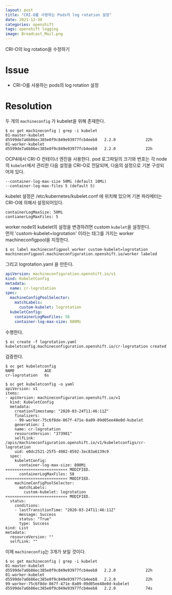 ```yaml
---
layout: post
title: "CRI-O를 사용하는 Pods의 log rotation 설정"
date: 2021-12-30
categories: openshift
tags: openshift logging
image: Broadcast_Mail.png
---
```

CRI-O의 log rotation을 수정하기

# Issue
- CRI-O를 사용하는 pods의 log rotation 설정

# Resolution

두 개의 `machineconfig` 가 kubelet을 위해 존재한다.
~~~
$ oc get machineconfig | grep -i kubelet
01-master-kubelet                                           d5599de7a6b86ec385e0f9c849e93977fcb4eeb8   2.2.0             22h
01-worker-kubelet                                           d5599de7a6b86ec385e0f9c849e93977fcb4eeb8   2.2.0             22h
~~~

OCP4에서 CRI-O 컨테이너 엔진을 사용한다.
pod 로그파일의 크기와 번호는 각 node의 `kubelet`에서 관리한 다음 설정을 CRI-O로 전달되며, 다음의 설정으로 기본 구성되어져 있다.
~~~
--container-log-max-size 50Mi (default 10Mi)
--container-log-max-files 5 (default 5)
~~~
kubelet 설정은 /etc/kubernetes/kubelet.conf 에 위치해 있으며 기본 파라메터는 CRI-O에 의해서 설정되어있다.
~~~
containerLogMaxSize: 50Mi
contianerLogMaxFiles: 5
~~~


worker node의 kubelet의 설정을 변경하려면 custom `kubelet`을 설정한다.   
먼저 'custom-kubelet=logrotation' 이라는 태그를 가지는 worker machineconfigpool을 지정한다.
~~~
$ oc label machineconfigpool worker custom-kubelet=logrotation
machineconfigpool.machineconfiguration.openshift.io/worker labeled
~~~

그리고 logrotation.yaml 을 만든다.
~~~yaml 
apiVersion: machineconfiguration.openshift.io/v1
kind: KubeletConfig
metadata:
  name: cr-logrotation
spec:
  machineConfigPoolSelector:
    matchLabels:
      custom-kubelet: logrotation
  kubeletConfig:
    containerLogMaxFiles: 58
    container-log-max-size: 800Mi
~~~

수행한다.
~~~
$ oc create -f logrotation.yaml
kubeletconfig.machineconfiguration.openshift.io/cr-logrotation created
~~~

검증한다.
~~~
$ oc get kubeletconfig
NAME             AGE
cr-logrotation   6s

$ oc get kubeletconfig -o yaml
apiVersion: v1
items:
- apiVersion: machineconfiguration.openshift.io/v1
  kind: KubeletConfig
  metadata:
    creationTimestamp: "2020-03-24T11:46:11Z"
    finalizers:
    - 99-worker-75c6f8de-867f-471e-8a09-09d05ee48e0d-kubelet
    generation: 1
    name: cr-logrotation
    resourceVersion: "373981"
    selfLink: /apis/machineconfiguration.openshift.io/v1/kubeletconfigs/cr-logrotation
    uid: e0dc2521-25f5-4982-8592-3ec83a6139c9
  spec:
    kubeletConfig:
      container-log-max-size: 800Mi                  ««««««««««««««««««««««««««« MODIFIED.
      containerLogMaxFiles: 58                      ««««««««««««««««««««««««««« MODIFIED.
    machineConfigPoolSelector:
      matchLabels:
        custom-kubelet: logrotation                   ««««««««««««««««««««««««««« MODIFIED.
  status:
    conditions:
    - lastTransitionTime: "2020-03-24T11:46:11Z"
      message: Success
      status: "True"
      type: Success
kind: List
metadata:
  resourceVersion: ""
  selfLink: ""
~~~

이제 `machineconfig`는 3개가 보일 것이다.
~~~
$ oc get machineconfig | grep -i kubelet
01-master-kubelet                                           d5599de7a6b86ec385e0f9c849e93977fcb4eeb8   2.2.0             22h
01-worker-kubelet                                           d5599de7a6b86ec385e0f9c849e93977fcb4eeb8   2.2.0             22h
99-worker-75c6f8de-867f-471e-8a09-09d05ee48e0d-kubelet      d5599de7a6b86ec385e0f9c849e93977fcb4eeb8   2.2.0             74s
~~~






